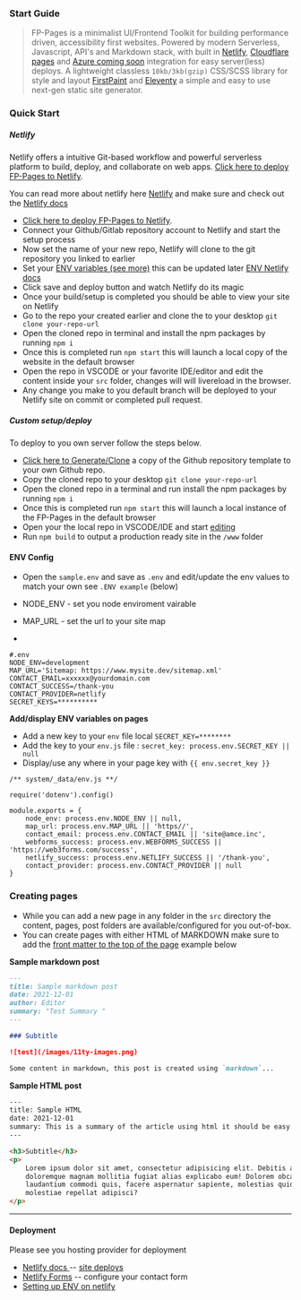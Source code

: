 ### Start Guide

> FP-Pages is a minimalist UI/Frontend Toolkit for building performance driven, accessibility first websites. Powered by modern Serverless, Javascript, API's and Markdown stack, with built in [Netlify](https://www.netlify.com/), [Cloudflare pages](https://pages.cloudflare.com/) and [Azure coming soon](https://azure.microsoft.com/) integration for easy server(less) deploys. A lightweight classless `10kb/3kb(gzip)` CSS/SCSS library for style and layout [FirstPaint](https://npmjs.org/package/@shawnsandy/first-paint) and  [Eleventy](https://11ty.dev) a simple and easy to use next-gen static site generator.

### Quick Start

##### Netlify

Netlify offers a intuitive Git-based workflow and powerful serverless platform to build, deploy, and collaborate on web apps.
 [Click here to deploy FP-Pages to Netlify](https://app.netlify.com/start/deploy?repository=https://github.com/shawn-sandy/fp-pages).

 You can read more about netlify here [Netlify](https://www.netlify.com/) and make sure and check out the [Netlify docs](https://docs.netlify.com/)

*  [Click here to deploy FP-Pages to Netlify](https://app.netlify.com/start/deploy?repository=https://github.com/shawn-sandy/fp-pages).
* Connect your Github/Gitlab repository account to Netlify and start the setup process
* Now set the name of your new repo, Netlify will clone to the git repository you linked to earlier
* Set your [ENV variables (see more)](#env-config) this can be updated later [ENV Netlify docs](https://docs.netlify.com/configure-builds/environment-variables/)
* Click save and deploy button and watch Netlify do its magic
* Once your build/setup is completed you should be able to view your site on Netlify
* Go to the repo your created earlier and clone the to your desktop `git clone your-repo-url`
* Open the cloned repo in terminal and install the npm packages by running `npm i`
* Once this is completed run `npm start` this will launch a local copy of the website in the default browser
* Open the repo in VSCODE or your favorite IDE/editor and edit the content inside your `src` folder, changes will will livereload in the browser.
* Any change you make to you default branch will be deployed to your Netlify site on commit or completed pull request.

##### Custom setup/deploy

To deploy to you own server follow the steps below.

* [Click here to Generate/Clone](https://github.com/shawn-sandy/fp-pages/generate) a copy of the Github repository template to your own Github repo.
* Copy the cloned repo to your desktop `git clone your-repo-url`
* Open the cloned repo in a terminal and run install the npm packages by running `npm i`
* Once this is completed run `npm start` this will launch a local instance of the FP-Pages in the default browser
* Open your the local repo in VSCODE/IDE and start [editing](#creating-pages)
* Run `npm build` to output a production ready site in the `/www` folder

#### ENV Config

* Open the `sample.env` and save as `.env` and edit/update the env values to match your own see `.ENV example` (below)

* NODE_ENV - set you node enviroment vairable
* MAP_URL - set the url to your site map

*

``` env
#.env
NODE_ENV=development
MAP_URL='Sitemap: https://www.mysite.dev/sitemap.xml'
CONTACT_EMAIL=xxxxxx@yourdomain.com
CONTACT_SUCCESS=/thank-you
CONTACT_PROVIDER=netlify
SECRET_KEYS=**********
```

**Add/display ENV variables on pages**

* Add a new key to your `env` file local `SECRET_KEY=********`
* Add the key to your `env.js` file : `secret_key: process.env.SECRET_KEY || null`
* Display/use any where in your page key with `{{ env.secret_key }}`

``` JS
/** system/_data/env.js **/

require('dotenv').config()

module.exports = {
    node_env: process.env.NODE_ENV || null,
    map_url: process.env.MAP_URL || 'https//',
    contact_email: process.env.CONTACT_EMAIL || 'site@amce.inc',
    webforms_success: process.env.WEBFORMS_SUCCESS || 'https://web3forms.com/success',
    netlify_success: process.env.NETLIFY_SUCCESS || '/thank-you',
    contact_provider: process.env.CONTACT_PROVIDER || null
}
```

### Creating pages

* While you can add a new page in any folder in the `src` directory the content, pages, post folders are available/configured for you out-of-box.
* You can create pages with either HTML of MARKDOWN make sure to add the [front matter to the top of the page](https://www.11ty.dev/docs/data-frontmatter/) example below

**Sample markdown post**

``` markdown
---
title: Sample markdown post
date: 2021-12-01
author: Editor
summary: "Test Summary "
---

### Subtitle

![test](/images/11ty-images.png)

Some content in markdown, this post is created using `markdown`...

```

**Sample HTML post**

``` html
---
title: Sample HTML
date: 2021-12-01
summary: This is a summary of the article using html it should be easy
---

<h3>Subtitle</h3>
<p>
    Lorem ipsum dolor sit amet, consectetur adipisicing elit. Debitis asperiores
    doloremque magnam mollitia fugiat alias explicabo eum! Dolorem obcaecati
    laudantium commodi quis, facere aspernatur sapiente, molestias quidem
    molestiae repellat adipisci?
</p>
```

----

#### Deployment

Please see you hosting provider for deployment

* [Netlify docs ](https://docs.netlify.com/) -- [site deploys](https://docs.netlify.com/site-deploys/overview/)
* [Netlify Forms](https://docs.netlify.com/forms/setup/) -- configure your contact form
* [Setting up ENV on netlify](https://docs.netlify.com/configure-builds/environment-variables/)
